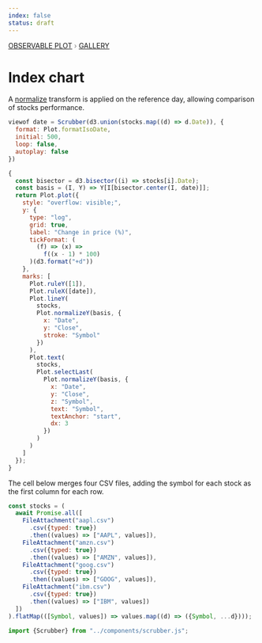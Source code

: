 ```yaml
---
index: false
status: draft
---
```


<div style="color: grey; font: 13px/25.5px var(--sans-serif); text-transform: uppercase;"><h1 style="display: none;">Plot: Index chart</h1><a href="/plot">Observable Plot</a> › <a href="/@observablehq/plot-gallery">Gallery</a></div>

# Index chart

A [normalize](https://observablehq.com/plot/transforms/normalize) transform is applied on the reference day, allowing comparison of stocks performance.

```js
viewof date = Scrubber(d3.union(stocks.map((d) => d.Date)), {
  format: Plot.formatIsoDate,
  initial: 500,
  loop: false,
  autoplay: false
})
```

```js echo
{
  const bisector = d3.bisector((i) => stocks[i].Date);
  const basis = (I, Y) => Y[I[bisector.center(I, date)]];
  return Plot.plot({
    style: "overflow: visible;",
    y: {
      type: "log",
      grid: true,
      label: "Change in price (%)",
      tickFormat: (
        (f) => (x) =>
          f((x - 1) * 100)
      )(d3.format("+d"))
    },
    marks: [
      Plot.ruleY([1]),
      Plot.ruleX([date]),
      Plot.lineY(
        stocks,
        Plot.normalizeY(basis, {
          x: "Date",
          y: "Close",
          stroke: "Symbol"
        })
      ),
      Plot.text(
        stocks,
        Plot.selectLast(
          Plot.normalizeY(basis, {
            x: "Date",
            y: "Close",
            z: "Symbol",
            text: "Symbol",
            textAnchor: "start",
            dx: 3
          })
        )
      )
    ]
  });
}
```

The cell below merges four CSV files, adding the symbol for each stock as the first column for each row.

```js echo
const stocks = (
  await Promise.all([
    FileAttachment("aapl.csv")
      .csv({typed: true})
      .then((values) => ["AAPL", values]),
    FileAttachment("amzn.csv")
      .csv({typed: true})
      .then((values) => ["AMZN", values]),
    FileAttachment("goog.csv")
      .csv({typed: true})
      .then((values) => ["GOOG", values]),
    FileAttachment("ibm.csv")
      .csv({typed: true})
      .then((values) => ["IBM", values])
  ])
).flatMap(([Symbol, values]) => values.map((d) => ({Symbol, ...d})));
```

```js echo
import {Scrubber} from "../components/scrubber.js";
```
